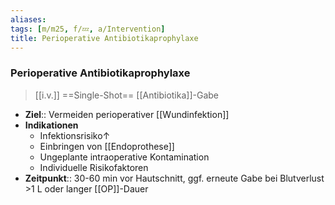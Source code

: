 ```yaml
---
aliases: 
tags: [m/m25, f/💤, a/Intervention]
title: Perioperative Antibiotikaprophylaxe
---
```

### Perioperative Antibiotikaprophylaxe
> [[i.v.]] ==Single-Shot== [[Antibiotika]]-Gabe
- **Ziel**:: Vermeiden perioperativer [[Wundinfektion]]
- **Indikationen**
	- Infektionsrisiko↑ 
	- Einbringen von [[Endoprothese]]
	- Ungeplante intraoperative Kontamination
	- Individuelle Risikofaktoren
- **Zeitpunkt**:: 30-60 min vor Hautschnitt, ggf. erneute Gabe bei Blutverlust >1 L oder langer [[OP]]-Dauer